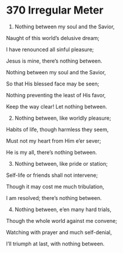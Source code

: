 # 370 Irregular Meter

1.  Nothing between my soul and the Savior,

Naught of this world’s delusive dream;

I have renounced all sinful pleasure;

Jesus is mine, there’s nothing between.

Nothing between my soul and the Savior,

So that His blessed face may be seen;

Nothing preventing the least of His favor,

Keep the way clear! Let nothing between.

2.  Nothing between, like worldly pleasure;

Habits of life, though harmless they seem,

Must not my heart from Him e’er sever;

He is my all, there’s nothing between.

3.  Nothing between, like pride or station;

Self-life or friends shall not intervene;

Though it may cost me much tribulation,

I am resolved; there’s nothing between.

4.  Nothing between, e’en many hard trials,

Though the whole world against me convene;

Watching with prayer and much self-denial,

I’ll triumph at last, with nothing between.

